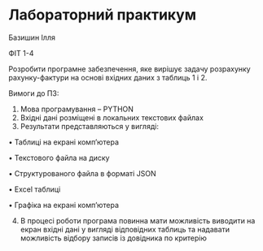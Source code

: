 # Лабораторний практикум
Базишин Ілля

ФІТ 1-4

Розробити програмне забезпечення, яке вирішує задачу розрахунку рахунку-фактури на основі
вхідних даних з таблиць 1 і 2.

Вимоги до ПЗ:

1. Мова програмування – PYTHON
2. Вхідні дані розміщені в локальних текстових файлах
3. Результати представляються у вигляді:

• Таблиці на екрані комп’ютера

• Текстового файла на диску

• Структурованого файла в форматі JSON

• Excel таблиці

• Графіка на екрані комп’ютера

4. В процесі роботи програма повинна мати можливість виводити на екран вхідні дані у вигляді
відповідних таблиць та надавати можливість відбору записів із довідника по
критерію

